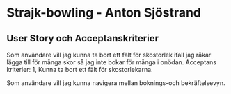 # Strajk-bowling - Anton Sjöstrand

## User Story och Acceptanskriterier

Som användare vill jag kunna ta bort ett fält för skostorlek ifall jag råkar lägga till för många skor så jag inte bokar för många i onödan. Acceptans kriterier: 1, Kunna ta bort ett fält för skostorlekarna.


Som användare vill jag kunna navigera mellan boknings-och bekräftelsevyn.





